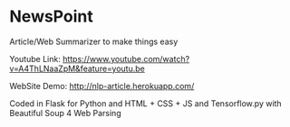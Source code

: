 # NewsPoint
Article/Web Summarizer to make things easy

Youtube Link: https://www.youtube.com/watch?v=A4ThLNaaZpM&feature=youtu.be

WebSite Demo: http://nlp-article.herokuapp.com/

Coded in Flask for Python and HTML + CSS + JS and Tensorflow.py with Beautiful Soup 4 Web Parsing
